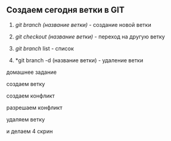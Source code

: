 ## Создаем сегодня ветки в GIT

1. *git branch (название ветки)* - создание новой ветки

2. *git checkout (название ветки)* - переход на другую ветку 

3. *git branch* list - список

4. *git branch -d (название ветки) - удаление ветки

домашнее задание

создаем ветку

создаем конфликт

разрешаем конфликт

удаляем ветку

и делаем 4 скрин

